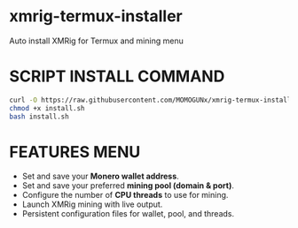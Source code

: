 # xmrig-termux-installer
Auto install XMRig for Termux and mining menu


# SCRIPT INSTALL COMMAND

```bash
curl -O https://raw.githubusercontent.com/MOMOGUNx/xmrig-termux-installer/main/install.sh
chmod +x install.sh
bash install.sh

```

# FEATURES MENU

- Set and save your **Monero wallet address**.
- Set and save your preferred **mining pool (domain & port)**.
- Configure the number of **CPU threads** to use for mining.
- Launch XMRig mining with live output.
- Persistent configuration files for wallet, pool, and threads.
